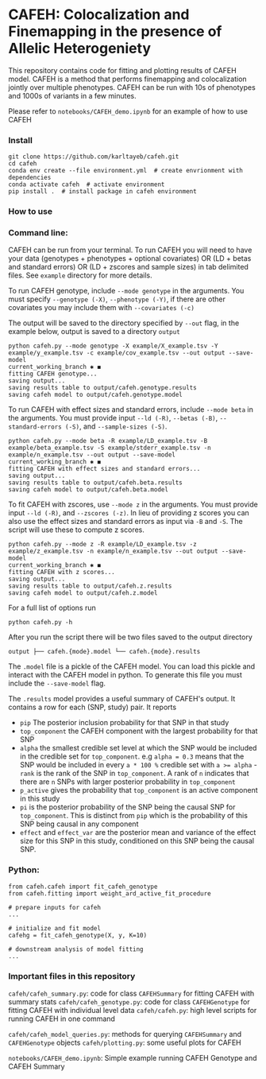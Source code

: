 # CAFEH: Colocalization and Finemapping in the presence of Allelic Heterogeniety

This repository contains code for fitting and plotting results of CAFEH model. CAFEH is a method that performs finemapping and colocalization jointly over multiple phenotypes. CAFEH can be run with 10s of phenotypes and 1000s of variants in a few minutes.

Please refer to `notebooks/CAFEH_demo.ipynb` for an example of how to use CAFEH

### Install

```
git clone https://github.com/karltayeb/cafeh.git
cd cafeh
conda env create --file environment.yml  # create envrionment with dependencies
conda activate cafeh  # activate environment
pip install .  # install package in cafeh environment
```

### How to use

### Command line:

CAFEH can be run from your terminal. To run CAFEH you will need to have your data (genotypes + phenotypes + optional covariates) OR (LD + betas and standard errors) OR (LD + zscores and sample sizes) in tab delimited files. See `example` directory for more details.

To run CAFEH genotype, include `--mode genotype` in the arguments. You must specify `--genotype (-X)`, `--phenotype (-Y)`, if there are other covariates you may include them with `--covariates (-c)`

The output will be saved to the directory specified by `--out` flag, in the example below, output is saved to a directory `output`

```
python cafeh.py --mode genotype -X example/X_example.tsv -Y example/y_example.tsv -c example/cov_example.tsv --out output --save-model                                                                                          current_working_branch ✱ ◼
fitting CAFEH genotype...
saving output...
saving results table to output/cafeh.genotype.results
saving cafeh model to output/cafeh.genotype.model
```

To run CAFEH with effect sizes and standard errors, include `--mode beta` in the arguments. You must provide input `--ld (-R)`, `--betas (-B)`, `--standard-errors (-S)`, and `--sample-sizes (-S)`.

```
python cafeh.py --mode beta -R example/LD_example.tsv -B example/beta_example.tsv -S example/stderr_example.tsv -n example/n_example.tsv --out output --save-model                                                              current_working_branch ✱ ◼
fitting CAFEH with effect sizes and standard errors...
saving output...
saving results table to output/cafeh.beta.results
saving cafeh model to output/cafeh.beta.model
```

To fit CAFEH with zscores, use `--mode z` in the arguments. You must provide input `--ld (-R)`, and `--zscores (-z)`. In lieu of providing z scores you can also use the effect sizes and standard errors as input via `-B` and `-S`. The script will use these to compute z scores.


```
python cafeh.py --mode z -R example/LD_example.tsv -z example/z_example.tsv -n example/n_example.tsv --out output --save-model                                                                                                  current_working_branch ✱ ◼
fitting CAFEH with z scores...
saving output...
saving results table to output/cafeh.z.results
saving cafeh model to output/cafeh.z.model
```


For a full list of options run

```
python cafeh.py -h
```


After you run the script there will be two files saved to the output directory

`
output
├── cafeh.{mode}.model
└── cafeh.{mode}.results
`

The `.model` file is a pickle of the CAFEH model. You can load this pickle and interact with the CAFEH model in python. To generate this file you must include the `--save-model` flag.

The `.results` model provides a useful summary of CAFEH's output. It contains a row for each (SNP, study) pair. It reports
- `pip` The posterior inclusion probability for that SNP in that study
- `top_component` the CAFEH component with the largest probability for that SNP
- `alpha` the smallest credible set level at which the SNP would be included in the credible set for `top_component`. e.g `alpha = 0.3` means that the SNP would be included in every `a * 100 %` credible set with `a >= alpha`
-`rank` is the rank of the SNP in `top_component`. A rank of `n` indicates that there are `n` SNPs with larger posterior probability in `top_component`
- `p_active` gives the probability that `top_component` is an active component in this study
- `pi` is the posterior probability of the SNP being the causal SNP for `top_component`. This is distinct from `pip` which is the probability of this SNP being causal in any component
- `effect` and `effect_var` are the posterior mean and variance of the effect size for this SNP in this study, conditioned on this SNP being the causal SNP.


### Python:
```
from cafeh.cafeh import fit_cafeh_genotype
from cafeh.fitting import weight_ard_active_fit_procedure

# prepare inputs for cafeh
...

# initialize and fit model
cafehg = fit_cafeh_genotype(X, y, K=10)

# downstream analysis of model fitting
...

```


### Important files in this repository

`cafeh/cafeh_summary.py`: code for class `CAFEHSummary` for fitting CAFEH with summary stats
`cafeh/cafeh_genotype.py`: code for class `CAFEHGenotype` for fitting CAFEH with individual level data
`cafeh/cafeh.py`: high level scripts for running CAFEH in one command

`cafeh/cafeh_model_queries.py`: methods for querying `CAFEHSummary` and `CAFEHGenotype` objects
`cafeh/plotting.py`: some useful plots for CAFEH

`notebooks/CAFEH_demo.ipynb`: Simple example running CAFEH Genotype and CAFEH Summary






